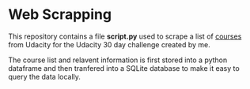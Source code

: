 # Web Scrapping
This repository contains a file **script.py** used to scrape a list of [courses](https://www.udacity.com/courses/all?price=Free) from Udacity for the Udacity 30 day challenge created by me.

The course list and relavent information is first stored into a python dataframe and then tranfered into a SQLite database to make it easy to query the data locally.
